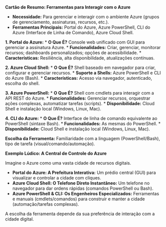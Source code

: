 **Cartão de Resumo: Ferramentas para Interagir com o Azure**

* **Necessidade:** Para gerenciar e interagir com o ambiente Azure (grupos de gerenciamento, assinaturas, recursos, etc.).
* **Ferramentas Principais:** Portal do Azure, Azure PowerShell, CLI do Azure (Interface de Linha de Comando), Azure Cloud Shell.

**1. Portal do Azure:**
    * **O Que É?** Console web unificado com GUI para gerenciar a assinatura Azure.
    * **Funcionalidades:** Criar, gerenciar, monitorar recursos; dashboards personalizados; opções de acessibilidade.
    * **Características:** Resiliência, alta disponibilidade, atualizações contínuas.

**2. Azure Cloud Shell:**
    * **O Que É?** Shell baseado em navegador para criar, configurar e gerenciar recursos.
    * **Suporte a Shells:** Azure PowerShell e CLI do Azure (Bash).
    * **Características:** Acesso via navegador, autenticado, escolha do shell.

**3. Azure PowerShell:**
    * **O Que É?** Shell com cmdlets para interagir com a API REST do Azure.
    * **Funcionalidades:** Gerenciar recursos, orquestrar ações complexas, automatizar tarefas (scripts).
    * **Disponibilidade:** Cloud Shell e instalação local (Windows, Linux, Mac).

**4. CLI do Azure:**
    * **O Que É?** Interface de linha de comando equivalente ao PowerShell (sintaxe Bash).
    * **Funcionalidades:** As mesmas do PowerShell.
    * **Disponibilidade:** Cloud Shell e instalação local (Windows, Linux, Mac).

**Escolha da Ferramenta:** Familiaridade com a linguagem (PowerShell/Bash), tipo de tarefa (visual/comando/automação).

**Exemplo Lúdico: A Central de Controle do Azure**

Imagine o Azure como uma vasta cidade de recursos digitais.

* **Portal do Azure: A Prefeitura Interativa:** Um prédio central (GUI) para visualizar e controlar a cidade com cliques.
* **Azure Cloud Shell: O Telefone Direto Instantâneo:** Um telefone no navegador para dar ordens rápidas (comandos PowerShell ou Bash).
* **Azure PowerShell & CLI: Os Engenheiros Especializados:** Ferramentas e manuais (cmdlets/comandos) para construir e manter a cidade (automação/tarefas complexas).

A escolha da ferramenta depende da sua preferência de interação com a cidade digital.